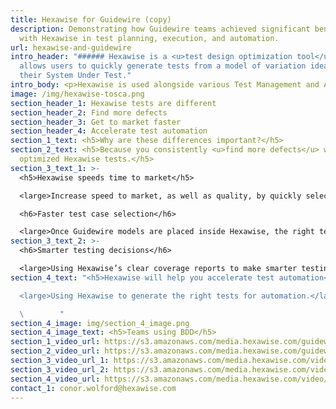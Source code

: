 ```yaml
---
title: Hexawise for Guidewire (copy)
description: Demonstrating how Guidewire teams achieved significant benefits
  with Hexawise in test planning, execution, and automation.
url: hexawise-and-guidewire
intro_header: "###### Hexawise is a <u>test design optimization tool</u> that
  allows users to quickly generate tests from a model of variation ideas of
  their System Under Test."
intro_body: <p>Hexawise is used alongside various Test Management and Automation tools.</p>
image: /img/hexawise-tosca.png
section_header_1: Hexawise tests are different
section_header_2: Find more defects
section_header_3: Get to market faster
section_header_4: Accelerate test automation
section_1_text: <h5>Why are these differences important?</h5>
section_2_text: <h5>Because you consistently <u>find more defects</u> with your
  optimized Hexawise tests.</h5>
section_3_text_1: >-
  <h5>Hexawise speeds time to market</h5>

  <large>Increase speed to market, as well as quality, by quickly selecting the right tests for execution.</large>

  <h6>Faster test case selection</h6>

  <large>Once Guidewire models are placed inside Hexawise, the right tests for execution are quickly selected.</large>
section_3_text_2: >-
  <h6>Smarter testing decisions</h6>

  <large>Using Hexawise’s clear coverage reports to make smarter testing decisions about test case counts and coverage.</large>
section_4_text: "<h5>Hexawise will help you accelerate test automation</h5>

  <large>Using Hexawise to generate the right tests for automation.</large>

  \        "
section_4_image: img/section_4_image.png
section_4_image_text: <h5>Teams using BDD</h5>
section_1_video_url: https://s3.amazonaws.com/media.hexawise.com/guidewire-no-matrices.mp4
section_2_video_url: https://s3.amazonaws.com/media.hexawise.com/guidewire-matrices.mp4
section_3_video_url_1: https://s3.amazonaws.com/media.hexawise.com/video/hexawise-guidewire-faster-test-selection.mp4
section_3_video_url_2: https://s3.amazonaws.com/media.hexawise.com/video/hexawise-guidewire-communicate-coverage.mp4
section_4_video_url: https://s3.amazonaws.com/media.hexawise.com/video/hexawise-guidewire-faster-automation.mp4
contact_1: conor.wolford@hexawise.com
---
```


